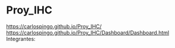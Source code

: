 # Proy_IHC
https://carlospingo.github.io/Proy_IHC/
https://carlospingo.github.io/Proy_IHC/Dashboard/Dashboard.html
Integrantes:
